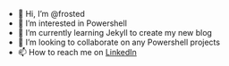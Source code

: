 - 👋 Hi, I’m @frosted
- 👀 I’m interested in Powershell
- 🌱 I’m currently learning Jekyll to create my new blog
- 💞️ I’m looking to collaborate on any Powershell projects
- 📫 How to reach me on [LinkedIn](https://www.linkedin.com/in/pefrost/)

<!---
frosted/frosted is a ✨ special ✨ repository because its `README.md` (this file) appears on your GitHub profile.
You can click the Preview link to take a look at your changes.
--->

